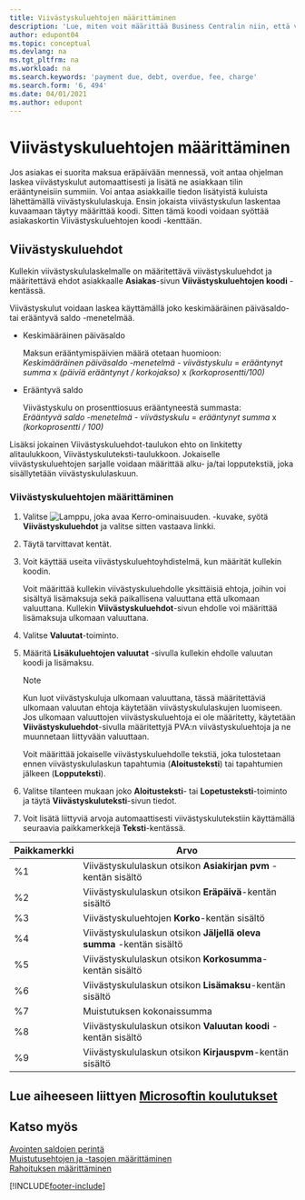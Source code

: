 ```yaml
---
title: Viivästyskuluehtojen määrittäminen
description: 'Lue, miten voit määrittää Business Centralin niin, että voit ilmoittaa asiakkaille lisäkuluista lähettämällä viivästyskululaskuja.'
author: edupont04
ms.topic: conceptual
ms.devlang: na
ms.tgt_pltfrm: na
ms.workload: na
ms.search.keywords: 'payment due, debt, overdue, fee, charge'
ms.search.form: '6, 494'
ms.date: 04/01/2021
ms.author: edupont
---
```

# Viivästyskuluehtojen määrittäminen

Jos asiakas ei suorita maksua eräpäivään mennessä, voit antaa ohjelman laskea viivästyskulut automaattisesti ja lisätä ne asiakkaan tilin erääntyneisiin summiin. Voi antaa asiakkaille tiedon lisätyistä kuluista lähettämällä viivästyskululaskuja. Ensin jokaista viivästyskulun laskentaa kuvaamaan täytyy määrittää koodi. Sitten tämä koodi voidaan syöttää asiakaskortin Viivästyskuluehtojen koodi -kenttään.  

## Viivästyskuluehdot

Kullekin viivästyskululaskelmalle on määritettävä viivästyskuluehdot ja määritettävä ehdot asiakkaalle **Asiakas**-sivun **Viivästyskuluehtojen koodi** -kentässä.

Viivästyskulut voidaan laskea käyttämällä joko keskimääräinen päiväsaldo- tai erääntyvä saldo -menetelmää.

* Keskimääräinen päiväsaldo  
  
  Maksun erääntymispäivien määrä otetaan huomioon:  
  *Keskimääräinen päiväsaldo -menetelmä* - *viivästyskulu* = *erääntynyt summa* x *(päiviä erääntynyt / korkojakso)* x *(korkoprosentti/100)*

* Erääntyvä saldo  
  
  Viivästyskulu on prosenttiosuus erääntyneestä summasta:  
  *Erääntyvä saldo -menetelmä* - *viivästyskulu* = *erääntynyt summa* x *(korkoprosentti / 100)*

Lisäksi jokainen Viivästyskuluehdot-taulukon ehto on linkitetty alitaulukkoon, Viivästyskuluteksti-taulukkoon. Jokaiselle viivästyskuluehtojen sarjalle voidaan määrittää alku- ja/tai lopputekstiä, joka sisällytetään viivästyskululaskuun.

### Viivästyskuluehtojen määrittäminen

1. Valitse ![Lamppu, joka avaa Kerro-ominaisuuden.](media/ui-search/search_small.png "Kerro, mitä haluat tehdä") -kuvake, syötä **Viivästyskuluehdot** ja valitse sitten vastaava linkki.  
2. Täytä tarvittavat kentät.
3. Voit käyttää useita viivästyskuluehtoyhdistelmä, kun määrität kullekin koodin.

    Voit määrittää kullekin viivästyskuluehdolle yksittäisiä ehtoja, joihin voi sisältyä lisämaksuja sekä paikallisena valuuttana että ulkomaan valuuttana. Kullekin **Viivästyskuluehdot**-sivun ehdolle voi määrittää lisämaksuja ulkomaan valuuttana.
4. Valitse **Valuutat**-toiminto.
5. Määritä **Lisäkuluehtojen valuutat** -sivulla kullekin ehdolle valuutan koodi ja lisämaksu.

    > [!NOTE]  
    > Kun luot viivästyskuluja ulkomaan valuuttana, tässä määritettäviä ulkomaan valuutan ehtoja käytetään viivästyskululaskujen luomiseen. Jos ulkomaan valuuttojen viivästyskuluehtoja ei ole määritetty, käytetään **Viivästyskuluehdot**-sivulla määritettyjä PVA:n viivästyskuluehtoja ja ne muunnetaan liittyvään valuuttaan.

    Voit määrittää jokaiselle viivästyskuluehdolle tekstiä, joka tulostetaan ennen viivästyskululaskun tapahtumia (**Aloitusteksti**) tai tapahtumien jälkeen (**Lopputeksti**).  
6. Valitse tilanteen mukaan joko **Aloitusteksti**- tai **Lopetusteksti**-toiminto ja täytä **Viivästyskuluteksti**-sivun tiedot.
7. Voit lisätä liittyviä arvoja automaattisesti viivästyskulutekstiin käyttämällä seuraavia paikkamerkkejä **Teksti**-kentässä.

|Paikkamerkki|Arvo|  
|-----------------|-----------|  
|%1|Viivästyskululaskun otsikon **Asiakirjan pvm** -kentän sisältö|  
|%2|Viivästyskululaskun otsikon **Eräpäivä**-kentän sisältö|  
|%3|Viivästyskuluehtojen **Korko**-kentän sisältö|  
|%4|Viivästyskululaskun otsikon **Jäljellä oleva summa** -kentän sisältö|  
|%5|Viivästyskululaskun otsikon **Korkosumma**-kentän sisältö|  
|%6|Viivästyskululaskun otsikon **Lisämaksu**-kentän sisältö|  
|%7|Muistutuksen kokonaissumma|  
|%8|Viivästyskululaskun otsikon **Valuutan koodi** -kentän sisältö|  
|%9|Viivästyskululaskun otsikon **Kirjauspvm**-kentän sisältö|  

## Lue aiheeseen liittyen [Microsoftin koulutukset](/training/modules/send-memos-dynamics-365-business-central/)

## Katso myös

[Avointen saldojen perintä](receivables-collect-outstanding-balances.md)  
[Muistutusehtojen ja -tasojen määrittäminen](finance-setup-reminders.md)  
[Rahoituksen määrittäminen](finance-setup-finance.md)  


[!INCLUDE[footer-include](includes/footer-banner.md)]
